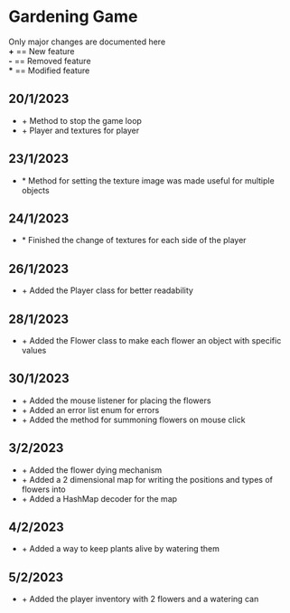 # Gardening Game
Only major changes are documented here<br>
<b>+</b> == New feature<br>
<b>-</b> == Removed feature<br>
<b>*</b> == Modified feature<br>
## 20/1/2023
<ul>
    <li> + Method to stop the game loop</li>
    <li> + Player and textures for player</li>
</ul>

## 23/1/2023
<ul>
    <li> * Method for setting the texture image was made useful for multiple objects</li>
</ul>

## 24/1/2023
<ul>
    <li> * Finished the change of textures for each side of the player</li>
</ul>

## 26/1/2023
<ul>
    <li> + Added the Player class for better readability</li>
</ul>

## 28/1/2023
<ul>
    <li> + Added the Flower class to make each flower an object with specific values</li>
</ul>

## 30/1/2023
<ul>
    <li> + Added the mouse listener for placing the flowers</li>
    <li> + Added an error list enum for errors</li>
    <li> + Added the method for summoning flowers on mouse click</li>
</ul>

## 3/2/2023
<ul>
    <li> + Added the flower dying mechanism</li>
    <li> + Added a 2 dimensional map for writing the positions and types of flowers into</li>
    <li> + Added a HashMap decoder for the map</li>
</ul>

## 4/2/2023
<ul>
    <li> + Added a way to keep plants alive by watering them</li>
</ul>

## 5/2/2023
<ul>
    <li> + Added the player inventory with 2 flowers and a watering can</li>
</ul>
